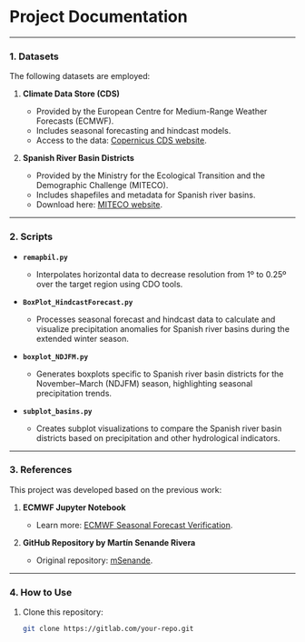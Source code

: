 # Project Documentation

---

### 1. Datasets

The following datasets are employed:

1. **Climate Data Store (CDS)**  
   - Provided by the European Centre for Medium-Range Weather Forecasts (ECMWF).  
   - Includes seasonal forecasting and hindcast models.  
   - Access to the data: [Copernicus CDS website](https://cds.climate.copernicus.eu/).

2. **Spanish River Basin Districts**  
   - Provided by the Ministry for the Ecological Transition and the Demographic Challenge (MITECO).  
   - Includes shapefiles and metadata for Spanish river basins.  
   - Download here: [MITECO website](https://www.miteco.gob.es/en/cartografia-y-sig/ide/descargas/agua/demarcaciones-hidrograficas-phc-2015-2021.html).

---

### 2. Scripts


- **`remapbil.py`**  
  - Interpolates horizontal data to decrease resolution from 1º to 0.25º over the target region using CDO tools.

- **`BoxPlot_HindcastForecast.py`**  
  - Processes seasonal forecast and hindcast data to calculate and visualize precipitation anomalies for Spanish river basins during the extended winter season.

- **`boxplot_NDJFM.py`**  
  - Generates boxplots specific to Spanish river basin districts for the November–March (NDJFM) season, highlighting seasonal precipitation trends.

- **`subplot_basins.py`**  
  - Creates subplot visualizations to compare the Spanish river basin districts based on precipitation and other hydrological indicators.

---

### 3. References

This project was developed based on the previous work:

1. **ECMWF Jupyter Notebook**  
   - Learn more: [ECMWF Seasonal Forecast Verification](https://ecmwf-projects.github.io/copernicus-training-c3s/sf-verification.html).

2. **GitHub Repository by Martín Senande Rivera**  
   - Original repository: [mSenande](https://github.com/mSenande/).

---

### 4. How to Use

1. Clone this repository:  
   ```bash
   git clone https://gitlab.com/your-repo.git
